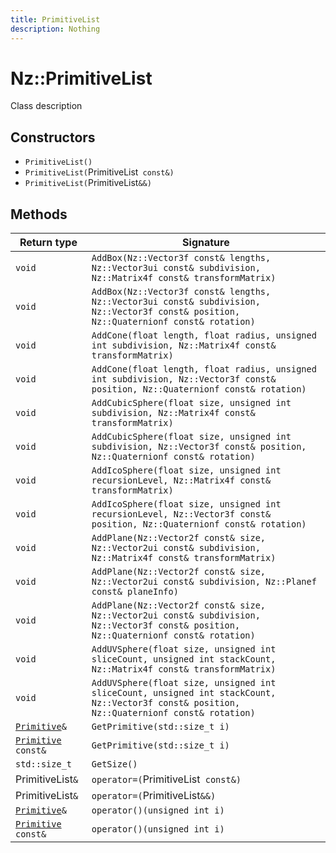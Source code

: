 ```yaml
---
title: PrimitiveList
description: Nothing
---
```


# Nz::PrimitiveList

Class description

## Constructors

- `PrimitiveList()`
- `PrimitiveList(`PrimitiveList` const&)`
- `PrimitiveList(`PrimitiveList`&&)`

## Methods

| Return type | Signature |
| ----------- | --------- |
| `void` | `AddBox(Nz::Vector3f const& lengths, Nz::Vector3ui const& subdivision, Nz::Matrix4f const& transformMatrix)` |
| `void` | `AddBox(Nz::Vector3f const& lengths, Nz::Vector3ui const& subdivision, Nz::Vector3f const& position, Nz::Quaternionf const& rotation)` |
| `void` | `AddCone(float length, float radius, unsigned int subdivision, Nz::Matrix4f const& transformMatrix)` |
| `void` | `AddCone(float length, float radius, unsigned int subdivision, Nz::Vector3f const& position, Nz::Quaternionf const& rotation)` |
| `void` | `AddCubicSphere(float size, unsigned int subdivision, Nz::Matrix4f const& transformMatrix)` |
| `void` | `AddCubicSphere(float size, unsigned int subdivision, Nz::Vector3f const& position, Nz::Quaternionf const& rotation)` |
| `void` | `AddIcoSphere(float size, unsigned int recursionLevel, Nz::Matrix4f const& transformMatrix)` |
| `void` | `AddIcoSphere(float size, unsigned int recursionLevel, Nz::Vector3f const& position, Nz::Quaternionf const& rotation)` |
| `void` | `AddPlane(Nz::Vector2f const& size, Nz::Vector2ui const& subdivision, Nz::Matrix4f const& transformMatrix)` |
| `void` | `AddPlane(Nz::Vector2f const& size, Nz::Vector2ui const& subdivision, Nz::Planef const& planeInfo)` |
| `void` | `AddPlane(Nz::Vector2f const& size, Nz::Vector2ui const& subdivision, Nz::Vector3f const& position, Nz::Quaternionf const& rotation)` |
| `void` | `AddUVSphere(float size, unsigned int sliceCount, unsigned int stackCount, Nz::Matrix4f const& transformMatrix)` |
| `void` | `AddUVSphere(float size, unsigned int sliceCount, unsigned int stackCount, Nz::Vector3f const& position, Nz::Quaternionf const& rotation)` |
| [`Primitive`](documentation/generated/Core/Primitive.md)`&` | `GetPrimitive(std::size_t i)` |
| [`Primitive`](documentation/generated/Core/Primitive.md)` const&` | `GetPrimitive(std::size_t i)` |
| `std::size_t` | `GetSize()` |
| PrimitiveList`&` | `operator=(`PrimitiveList` const&)` |
| PrimitiveList`&` | `operator=(`PrimitiveList`&&)` |
| [`Primitive`](documentation/generated/Core/Primitive.md)`&` | `operator()(unsigned int i)` |
| [`Primitive`](documentation/generated/Core/Primitive.md)` const&` | `operator()(unsigned int i)` |
